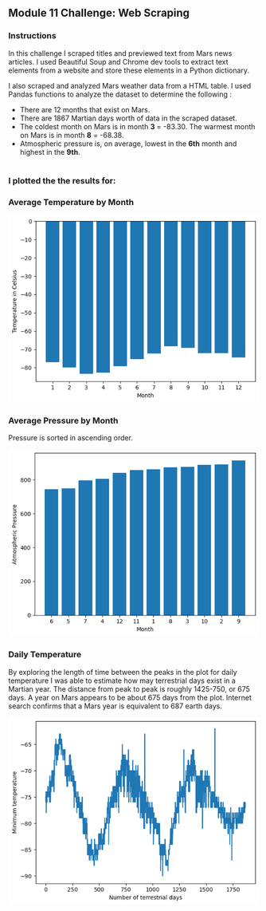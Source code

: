 ## Module 11 Challenge: Web Scraping
### Instructions
In this challenge I scraped titles and previewed text from Mars news articles. I used Beautiful Soup and Chrome dev tools to extract text elements from a website and store these elements in a Python dictionary.

I also scraped and analyzed Mars weather data from a HTML table. I used Pandas functions to analyze the dataset 
to determine the following :
- There are 12 months that exist on Mars.
- There are 1867 Martian days worth of data in the scraped dataset.
- The coldest month on Mars is in month **3** = -83.30. The warmest month on Mars is in month **8** = -68.38.
- Atmospheric pressure is, on average, lowest in the **6th** month and highest in the **9th**.
# 
### I plotted the the results for: ###
### Average Temperature by Month ###
![Average Temperature by Month](output/Temp%20by%20Month.png)

### Average Pressure by Month ###
<p>Pressure is sorted in ascending order.</p>

![Average Pressure by Month](output/Pressure%20by%20Month.png)

### Daily Temperature ###
By exploring the length of time between the peaks in the plot for daily temperature I
was able to estimate how may terrestrial days exist in a Martian year.
The distance from peak to peak is roughly 1425-750, or 675 days. A year on Mars appears to be about 675 days from the plot. Internet search confirms that a Mars year is equivalent to 687 earth days.

![Daily Minimum Temp](output/Daily%20Minimum%20Temp.png)





